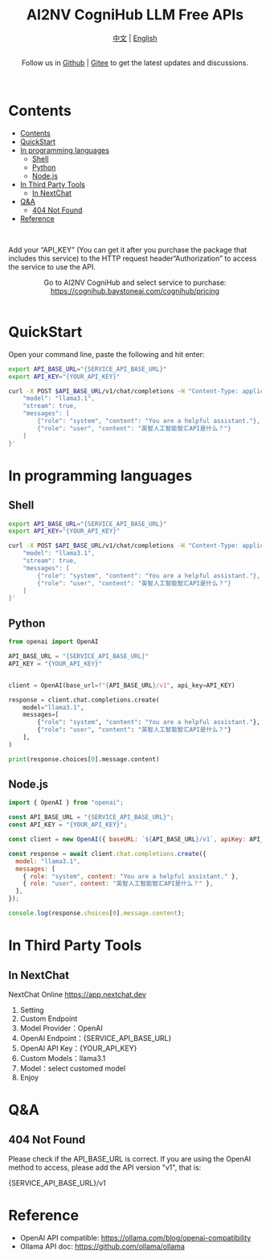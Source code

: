 <div align="center">
	<h1>AI2NV CogniHub LLM Free APIs</h1>
</div>

<div align="center">
    <a href="readme.zh.md">中文</a>
    <span>|</span>
    <a href="readme.md">English</a>
</div>

<br>

<div align="center">
    <p>Follow us in <a href="https://github.com/jobsimi/awesome-cognihub-llm-free-apis">Github</a> <span>| </span> <a href="https://gitee.com/jobsimi/awesome-cognihub-llm-free-apis">Gitee</a> to get the latest updates and discussions.</p>
</div>

<br>

# Contents

- [Contents](#contents)
- [QuickStart](#quickstart)
- [In programming languages](#in-programming-languages)
  - [Shell](#shell)
  - [Python](#python)
  - [Node.js](#nodejs)
- [In Third Party Tools](#in-third-party-tools)
  - [In NextChat](#in-nextchat)
- [Q\&A](#qa)
  - [404 Not Found](#404-not-found)
- [Reference](#reference)

<br>

Add your “API_KEY” (You can get it after you purchase the package that includes this service) to the HTTP request header“Authorization” to access the service to use the API.

<div align="center">
    Go to AI2NV CogniHub and select service to purchase: <a href="https://cognihub.baystoneai.com/cognihub/pricing">https://cognihub.baystoneai.com/cognihub/pricing</a>
</div>

<br>

# QuickStart

Open your command line, paste the following and hit enter:

```sh
export API_BASE_URL="{SERVICE_API_BASE_URL}"
export API_KEY="{YOUR_API_KEY}"

curl -X POST $API_BASE_URL/v1/chat/completions -H "Content-Type: application/json" -H "Authorization: Bearer $API_KEY" -d '{
    "model": "llama3.1",
    "stream": true,
    "messages": [
        {"role": "system", "content": "You are a helpful assistant."},
        {"role": "user", "content": "英智人工智能智汇API是什么？"}
    ]
}'
```

# In programming languages

## Shell

```sh
export API_BASE_URL="{SERVICE_API_BASE_URL}"
export API_KEY="{YOUR_API_KEY}"

curl -X POST $API_BASE_URL/v1/chat/completions -H "Content-Type: application/json" -H "Authorization: Bearer $API_KEY" -d '{
    "model": "llama3.1",
    "stream": true,
    "messages": [
        {"role": "system", "content": "You are a helpful assistant."},
        {"role": "user", "content": "英智人工智能智汇API是什么？"}
    ]
}'
```

## Python

```python
from openai import OpenAI

API_BASE_URL = "{SERVICE_API_BASE_URL}"
API_KEY = "{YOUR_API_KEY}"


client = OpenAI(base_url=f"{API_BASE_URL}/v1", api_key=API_KEY)

response = client.chat.completions.create(
    model="llama3.1",
    messages=[
        {"role": "system", "content": "You are a helpful assistant."},
        {"role": "user", "content": "英智人工智能智汇API是什么？"}
    ],
)

print(response.choices[0].message.content)
```

## Node.js

```js
import { OpenAI } from "openai";

const API_BASE_URL = "{SERVICE_API_BASE_URL}";
const API_KEY = "{YOUR_API_KEY}";

const client = new OpenAI({ baseURL: `${API_BASE_URL}/v1`, apiKey: API_KEY });

const response = await client.chat.completions.create({
  model: "llama3.1",
  messages: [
    { role: "system", content: "You are a helpful assistant." },
    { role: "user", content: "英智人工智能智汇API是什么？" },
  ],
});

console.log(response.choices[0].message.content);
```

# In Third Party Tools

## In NextChat

NextChat Online
https://app.nextchat.dev

1. Setting
2. Custom Endpoint
3. Model Provider：OpenAI
4. OpenAI Endpoint：{SERVICE_API_BASE_URL}
5. OpenAI API Key：{YOUR_API_KEY}
6. Custom Models：llama3.1
7. Model：select customed model
8. Enjoy

# Q&A

## 404 Not Found

Please check if the API_BASE_URL is correct. If you are using the OpenAI method to access, please add the API version "v1", that is:

{SERVICE_API_BASE_URL}/v1

# Reference

- OpenAI API compatible: https://ollama.com/blog/openai-compatibility
- Ollama API doc: https://github.com/ollama/ollama
